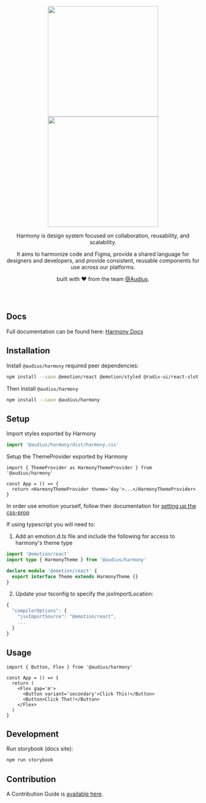 <p align="center">
  <img height="288px" src="https://github.com/AudiusProject/audius-protocol/blob/main/packages/harmony/src/storybook/assets/harmonyLogoDark.png#gh-dark-mode-only">
  <img height="288px" src="https://github.com/AudiusProject/audius-protocol/blob/main/packages/harmony/src/storybook/assets/harmonyLogo.png?raw=true#gh-light-mode-only">

  <p align="center">
    Harmony is design system focused on collaboration, reusability, and scalability.
  </p>
  <p align="center">
    It aims to harmonize code and Figma, provide a shared language for designers and developers, and provide consistent, reusable components for use across our platforms.
  </p>
  <p align="center">
    built with ❤️ from the team <a href="https://audius.org">@Audius</a>.
  </p>
</p>

<br />
<br />

## Docs

Full documentation can be found here: [Harmony Docs](https://harmony.audius.co)

## Installation

Install `@audius/harmony` required peer dependencies:

```bash
npm install --save @emotion/react @emotion/styled @radix-ui/react-slot @react-spring/web classnames lodash react-lottie react-merge-refs react-perfect-scrollbar react-use react-use-measure
```

Then install `@audius/harmony`

```bash
npm install --save @audius/harmony
```

## Setup

Import styles exported by Harmony

```ts
import '@audius/harmony/dist/harmony.css'
```

Setup the ThemeProvider exported by Harmony

```tsx
import { ThemeProvider as HarmonyThemeProvider } from '@audius/harmony'

const App = () => {
  return <HarmonyThemeProvider theme='day'>...</HarmonyThemeProvider>
}
```

In order use emotion yourself, follow their documentation for [setting up the css-prop](https://emotion.sh/docs/css-prop)

If using typescript you will need to:

1. Add an emotion.d.ts file and include the following for access to harmony's theme type

```ts
import '@emotion/react'
import type { HarmonyTheme } from '@audius/harmony'

declare module '@emotion/react' {
  export interface Theme extends HarmonyTheme {}
}
```

2. Update your tsconfig to specify the jsxImportLocation:

```ts
{
  "compilerOptions": {
    "jsxImportSource": "@emotion/react",
    ...
  }
}
```

## Usage

```tsx
import { Button, Flex } from '@audius/harmony'

const App = () => {
  return (
    <Flex gap='m'>
      <Button variant='secondary'>Click This!</Button>
      <Button>Click That!</Button>
    </Flex>
  )
}
```

## Development

Run storybook (docs site):

```bash
npm run storybook
```

## Contribution

A Contribution Guide is [available here](https://www.notion.so/audiusproject/Submitting-for-Design-Updates-52a8bc3bb68747818a96d2721bace27f).
